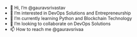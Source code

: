 - 👋 Hi, I’m @gauravsrivastav
- 👀 I’m interested in DevOps Solutions and Entrepreneurship
- 🌱 I’m currently learning Python and Blockchain Technology
- 💞️ I’m looking to collaborate on DevOps Solutions
- 📫 How to reach me @gauravsrivaa

<!---
gauravsrivastav/gauravsrivastav is a ✨ special ✨ repository because its `README.md` (this file) appears on your GitHub profile.
You can click the Preview link to take a look at your changes.
--->
